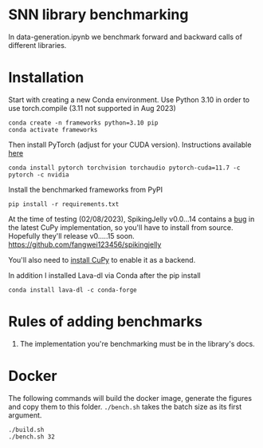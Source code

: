 # SNN library benchmarking

In data-generation.ipynb we benchmark forward and backward calls of different libraries. 

# Installation
Start with creating a new Conda environment. Use Python 3.10 in order to use torch.compile (3.11 not supported in Aug 2023)
```
conda create -n frameworks python=3.10 pip
conda activate frameworks
```
Then install PyTorch (adjust for your CUDA version). Instructions available [here](https://pytorch.org/get-started/locally/)
```
conda install pytorch torchvision torchaudio pytorch-cuda=11.7 -c pytorch -c nvidia
```
Install the benchmarked frameworks from PyPI
```
pip install -r requirements.txt
```
At the time of testing (02/08/2023), SpikingJelly v0.0...14 contains a [bug](https://github.com/fangwei123456/spikingjelly/issues/401) in the latest CuPy implementation, so you'll have to install from source. Hopefully they'll release v0.....15 soon.
https://github.com/fangwei123456/spikingjelly

You'll also need to [install CuPy](https://docs.cupy.dev/en/stable/install.html) to enable it as a backend.

In addition I installed Lava-dl via Conda after the pip install
```
conda install lava-dl -c conda-forge
```

# Rules of adding benchmarks
1. The implementation you're benchmarking must be in the library's docs. 

# Docker

The following commands will build the docker image, generate the figures and copy them to this folder.
`./bench.sh` takes the batch size as its first argument.

```
./build.sh
./bench.sh 32
```
